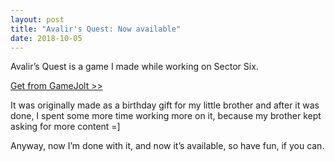 ```yaml
---
layout: post
title: "Avalir's Quest: Now available"
date: 2018-10-05
---
```


Avalir’s Quest is a game I made while working on Sector Six.

[Get from GameJolt >>](https://gamejolt.com/games/avalirsquest/304756)

It was originally made as a birthday gift for my little brother and after it was done, I spent some more time working more on it, because my brother kept asking for more content =]

Anyway, now I’m done with it, and now it’s available, so have fun, if you can.

